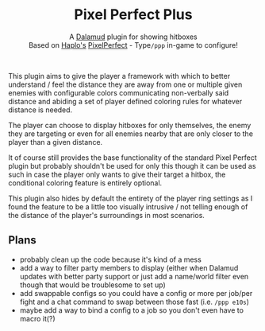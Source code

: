 ﻿<h1 align="center">Pixel Perfect Plus</h1>
<p align="center">A <a href="https://github.com/goatcorp/Dalamud">Dalamud</a> plugin for showing hitboxes<br>Based on <a href="https://github.com/Haplo064">Haplo's</a> <a href="https://github.com/Haplo064/PixelPerfect">PixelPerfect</a> - Type<code>/ppp</code> in-game to configure!</p><br>



This plugin aims to give the player a framework with which 
to better understand / feel the distance they are away from one or multiple
given enemies with configurable colors communicating non-verbally said distance
and abiding a set of player defined coloring rules for whatever distance is needed.

The player can choose to display hitboxes for only themselves, the enemy they are targeting
or even for all enemies nearby that are only closer to the player than a given distance.


It of course still provides the base functionality of the standard Pixel Perfect
plugin but probably shouldn't be used for only this though it can be used as such
in case the player only wants to give their target a hitbox, the conditional coloring
feature is entirely optional.


This plugin also hides by default the entirety of the player ring settings as 
I found the feature to be a little too visually intrusive / not telling enough 
of the distance of the player's surroundings in most scenarios.


## Plans

- probably clean up the code because it's kind of a mess
- add a way to filter party members to display (either when Dalamud updates with better party support or just add a name/world filter even though that would be troublesome to set up)
- add swappable configs so you could have a config or more per job/per fight and a chat command to swap between those fast (i.e. `/ppp e10s`)
- maybe add a way to bind a config to a job so you don't even have to macro it(?)